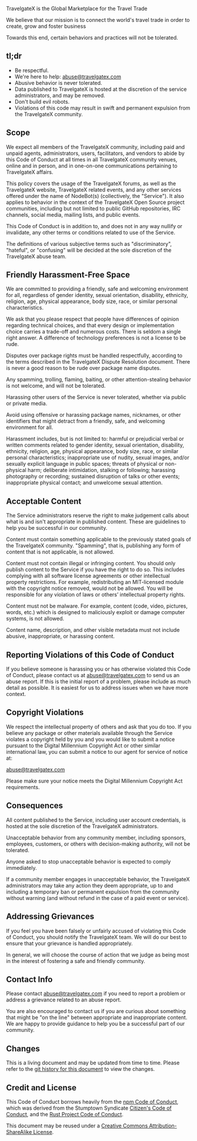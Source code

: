 TravelgateX is the Global Marketplace for the Travel Trade

We believe that our mission is to connect the world's travel trade in order to create, grow and foster business

Towards this end, certain behaviors and practices will not be tolerated.

tl;dr
-----

*   Be respectful.
*   We're here to help: [abuse@travelgatex.com](mailto:abuse@travelgatex.com)
*   Abusive behavior is never tolerated.
*   Data published to TravelgateX is hosted at the discretion of the service administrators, and may be removed.
*   Don't build evil robots.
*   Violations of this code may result in swift and permanent expulsion from the TravelgateX community.

Scope
-----

We expect all members of the TravelgateX community, including paid and unpaid agents, administrators, users, facilitators, and vendors to abide by this Code of Conduct at all times in all TravelgateX community venues, online and in person, and in one-on-one communications pertaining to TravelgateX affairs.

This policy covers the usage of the TravelgateX forums, as well as the TravelgateX website, TravelgateX related events, and any other services offered under the name of NodeBot(s) (collectively, the "Service"). It also applies to behavior in the context of the TravelgateX Open Source project communities, including but not limited to public GitHub repositories, IRC channels, social media, mailing lists, and public events.

This Code of Conduct is in addition to, and does not in any way nullify or invalidate, any other terms or conditions related to use of the Service.

The definitions of various subjective terms such as "discriminatory", "hateful", or "confusing" will be decided at the sole discretion of the TravelgateX abuse team.

Friendly Harassment-Free Space
------------------------------

We are committed to providing a friendly, safe and welcoming environment for all, regardless of gender identity, sexual orientation, disability, ethnicity, religion, age, physical appearance, body size, race, or similar personal characteristics.

We ask that you please respect that people have differences of opinion regarding technical choices, and that every design or implementation choice carries a trade-off and numerous costs. There is seldom a single right answer. A difference of technology preferences is not a license to be rude.

Disputes over package rights must be handled respectfully, according to the terms described in the TravelgateX Dispute Resolution document. There is never a good reason to be rude over package name disputes.

Any spamming, trolling, flaming, baiting, or other attention-stealing behavior is not welcome, and will not be tolerated.

Harassing other users of the Service is never tolerated, whether via public or private media.

Avoid using offensive or harassing package names, nicknames, or other identifiers that might detract from a friendly, safe, and welcoming environment for all.

Harassment includes, but is not limited to: harmful or prejudicial verbal or written comments related to gender identity, sexual orientation, disability, ethnicity, religion, age, physical appearance, body size, race, or similar personal characteristics; inappropriate use of nudity, sexual images, and/or sexually explicit language in public spaces; threats of physical or non-physical harm; deliberate intimidation, stalking or following; harassing photography or recording; sustained disruption of talks or other events; inappropriate physical contact; and unwelcome sexual attention.

Acceptable Content
------------------

The Service administrators reserve the right to make judgement calls about what is and isn't appropriate in published content. These are guidelines to help you be successful in our community.

Content must contain something applicable to the previously stated goals of the TravelgateX community. "Spamming", that is, publishing any form of content that is not applicable, is not allowed.

Content must not contain illegal or infringing content. You should only publish content to the Service if you have the right to do so. This includes complying with all software license agreements or other intellectual property restrictions. For example, redistributing an MIT-licensed module with the copyright notice removed, would not be allowed. You will be responsible for any violation of laws or others’ intellectual property rights.

Content must not be malware. For example, content (code, video, pictures, words, etc.) which is designed to maliciously exploit or damage computer systems, is not allowed.

Content name, description, and other visible metadata must not include abusive, inappropriate, or harassing content.

Reporting Violations of this Code of Conduct
--------------------------------------------

If you believe someone is harassing you or has otherwise violated this Code of Conduct, please contact us at [abuse@travelgatex.com](mailto:abuse@travelgatex.com) to send us an abuse report. If this is the initial report of a problem, please include as much detail as possible. It is easiest for us to address issues when we have more context.

Copyright Violations
--------------------

We respect the intellectual property of others and ask that you do too. If you believe any package or other materials available through the Service violates a copyright held by you and you would like to submit a notice pursuant to the Digital Millennium Copyright Act or other similar international law, you can submit a notice to our agent for service of notice at:

[abuse@travelgatex.com](mailto:abuse@travelgatex.com)

Please make sure your notice meets the Digital Millennium Copyright Act requirements.

Consequences
------------

All content published to the Service, including user account credentials, is hosted at the sole discretion of the TravelgateX administrators.

Unacceptable behavior from any community member, including sponsors, employees, customers, or others with decision-making authority, will not be tolerated.

Anyone asked to stop unacceptable behavior is expected to comply immediately.

If a community member engages in unacceptable behavior, the TravelgateX administrators may take any action they deem appropriate, up to and including a temporary ban or permanent expulsion from the community without warning (and without refund in the case of a paid event or service).

Addressing Grievances
---------------------

If you feel you have been falsely or unfairly accused of violating this Code of Conduct, you should notify the TravelgateX team. We will do our best to ensure that your grievance is handled appropriately.

In general, we will choose the course of action that we judge as being most in the interest of fostering a safe and friendly community.

Contact Info
------------

Please contact [abuse@travelgatex.com](mailto:abuse@travelgatex.com) if you need to report a problem or address a grievance related to an abuse report.

You are also encouraged to contact us if you are curious about something that might be "on the line" between appropriate and inappropriate content. We are happy to provide guidance to help you be a successful part of our community.

Changes
-------

This is a living document and may be updated from time to time. Please refer to the [git history for this document](https://github.com/TravelgateX/www/commits/master/conduct.html) to view the changes.

Credit and License
------------------

This Code of Conduct borrows heavily from the [npm Code of Conduct](http://www.npmjs.com/policies/conduct), which was derived from the Stumptown Syndicate [Citizen's Code of Conduct](http://citizencodeofconduct.org/), and the [Rust Project Code of Conduct](https://github.com/mozilla/rust/wiki/Note-development-policy#conduct).

This document may be reused under a [Creative Commons Attribution-ShareAlike License](http://creativecommons.org/licenses/by-sa/4.0/).
